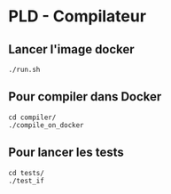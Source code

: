 # PLD - Compilateur

## Lancer l'image docker

```
./run.sh
```

## Pour compiler dans Docker

```
cd compiler/
./compile_on_docker
```

## Pour lancer les tests

```
cd tests/
./test_if
```

